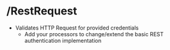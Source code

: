 # /RestRequest 
 - Validates HTTP Request for provided credentials
    - Add your processors to change/extend the basic REST authentication implementation
